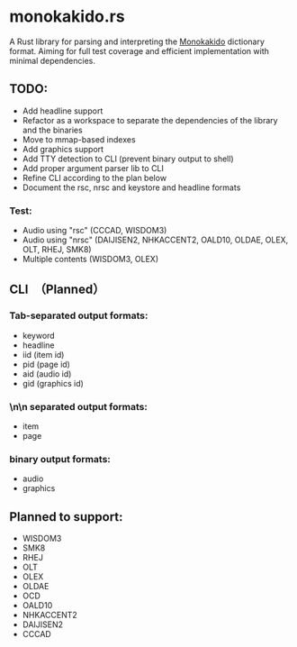 # monokakido.rs

A Rust library for parsing and interpreting the [Monokakido](https://www.monokakido.jp/en/dictionaries/app/) dictionary format. Aiming for full test coverage and efficient implementation with minimal dependencies.

## TODO:
- Add headline support
- Refactor as a workspace to separate the dependencies of the library and the binaries
- Move to mmap-based indexes
- Add graphics support
- Add TTY detection to CLI (prevent binary output to shell)
- Add proper argument parser lib to CLI
- Refine CLI according to the plan below
- Document the rsc, nrsc and keystore and headline formats
### Test:
- Audio using "rsc" (CCCAD, WISDOM3)
- Audio using "nrsc" (DAIJISEN2, NHKACCENT2, OALD10, OLDAE, OLEX, OLT, RHEJ, SMK8)
- Multiple contents (WISDOM3, OLEX)


## CLI　（Planned）

### Tab-separated output formats:
- keyword
- headline
- iid (item id)
- pid (page id)
- aid (audio id)
- gid (graphics id)

### \n\n separated output formats:
- item
- page

### binary output formats:
- audio
- graphics


## Planned to support:
- WISDOM3
- SMK8
- RHEJ
- OLT
- OLEX
- OLDAE
- OCD
- OALD10
- NHKACCENT2
- DAIJISEN2
- CCCAD
